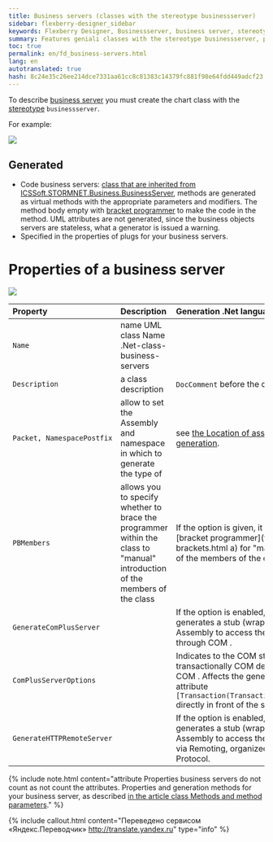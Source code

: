 ```yaml
---
title: Business servers (classes with the stereotype businessserver)
sidebar: flexberry-designer_sidebar
keywords: Flexberry Designer, Businessserver, business server, stereotype, generation, properties, business facade
summary: Features geniali classes with the stereotype businessserver, properties, business servers
toc: true
permalink: en/fd_business-servers.html
lang: en
autotranslated: true
hash: 8c24e35c26ee214dce7331aa61cc8c81383c14379fc881f98e64fdd449adcf23
---
```


To describe [business server](fo_business-server.html) you must create the chart class with the [stereotype](fd_key-concepts.html) `businessserver`.

For example:

![](/images/pages/products/flexberry-designer/class-diagram/businessserver.png)

## Generated

* Code business servers: [class that are inherited from ICSSoft.STORMNET.Business.BusinessServer](fo_user-operations-dataservice.html), methods are generated as virtual methods with the appropriate parameters and modifiers. The method body empty with [bracket programmer](fo_programmer-brackets.html) to make the code in the method. UML attributes are not generated, since the business objects servers are stateless, what a generator is issued a warning.
* Specified in the properties of plugs for your business servers.

# Properties of a business server

![](/images/pages/products/flexberry-designer/class-diagram/bsprops1.jpg)

Property | Description | Generation .Net language
:----------------------|:----------------------------|:--------------------------------------------
`Name` | name UML class Name .Net-class-business-servers
`Description` | a class description | `DocComment` before the class definition
`Packet, NamespacePostfix` | allow to set the Assembly and namespace in which to generate the type of | see [the Location of assemblies after code generation](fo_location-assembly.html).
`PBMembers` | allows you to specify whether to brace the programmer within the class to "manual" introduction of the members of the class | If the option is given, it is generated [bracket programmer](fo_programmer-brackets.html a) for "manual" introduction of the members of the class.
`GenerateComPlusServer` | | If the option is enabled, - the class generates a stub (wrapper) in a separate Assembly to access the business server through COM .
`ComPlusServerOptions` | | Indicates to the COM stub management transactionally COM default, in terms of COM . Affects the generation of the attribute ``` [Transaction(TransactionOption.XXXXXXX)] ``` directly in front of the stub class
`GenerateHTTPRemoteServer` | | If the option is enabled, - the class generates a stub (wrapper) in a separate Assembly to access the business server via Remoting, organized via the HTTP Protocol.

{% include note.html content="attribute Properties business servers do not count as not count the attributes. Properties and generation methods for your business server, as described [in the article class Methods and method parameters](fd_methods-parameters.html)." %}



{% include callout.html content="Переведено сервисом «Яндекс.Переводчик» <http://translate.yandex.ru>" type="info" %}